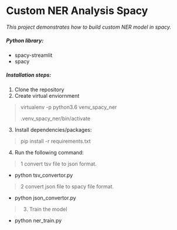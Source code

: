 # Custom NER Analysis Spacy 

_This project demonstrates how to build custom NER model in spacy._

 ##### Python library:

- spacy-streamlit
- spacy


##### Installation steps:

1. Clone the repository
2. Create virtual enviornment

> virtualenv -p python3.6 venv_spacy_ner
>
> .venv_spacy_ner/bin/activate

3. Install dependencies/packages:

> pip install -r requirements.txt

4. Run the following command:

> 1 convert tsv file to json format.   
- python tsv_convertor.py

> 2 convert json file to spacy file format.
- python json_convertor.py

> 3. Train the model
- python ner_train.py 
